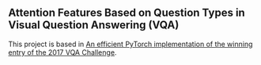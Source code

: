 ## Attention Features Based on Question Types in Visual Question Answering (VQA)

This project is based in  [An efficient PyTorch implementation of the winning entry of the 2017 VQA Challenge](https://github.com/hengyuan-hu/bottom-up-attention-vqa).


